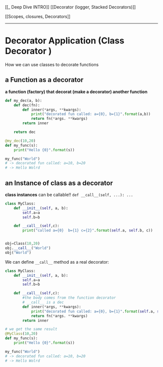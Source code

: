 [[_ Deep Dive INTRO]]
[[Decorator (logger, Stacked Decorators)]]

[[Scopes, closures, Decorators]]

---

# Decorator Application (Class Decorator )

How  we can use classes to decorate functions

## a Function as a decorator
__a function (factory) that decorat (make a decorator) another function__
```python
def my_dec(a, b):
	def dec(fn):
		def inner(*args, **kwargs):
			print("decorated fun called: a={0}, b={1}".format(a,b))
			return fn(*args. **kwargs)
		return inner

	return dec

@my_dec(10,20)
def my_func(s):
	print("Hello {0}".format(s))

my_func("World")
# -> decorated fun called: a=10, b=20
# -> Hello Wolrd
```

## an Instance of class as a decorator
__class instances__ can be callable!!
`def __call__(self, ...): ...`

```python
class MyClass:
	def __init__(self, a, b):
		self.a=a
		self.b=b

	def __call__(self,c):
		print("called a={0}  b={1} c={2}".format(self.a, self.b, c))


obj=Class(10,20)
obj.__call__("World")
obj("World")
```

We can define `__call__` method as a real decorator:
```python
class MyClass:
	def __init__(self, a, b):
		self.a=a
		self.b=b

	def __call__(self,c):
		#the body comes from the function decorator
		# __call__ is a dec
		def inner(*args, **kwargs):
			print("decorated fun called: a={0}, b={1}".format(self.a, self.b))
			return fn(*args. **kwargs)
		return inner

# we get the same result
@MyClass(10,20)
def my_func(s):
	print("Hello {0}".format(s))

my_func("World")
# -> decorated fun called: a=10, b=20
# -> Hello Wolrd
```



